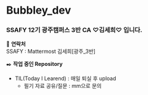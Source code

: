 # Bubbley_dev

### SSAFY 12기 광주캠퍼스 3반 CA ♡김세희♡ 입니다.

:calling: **연락처**   
SSAFY : Mattermost 김세희[광주_3반]

:black_nib: **작업 중인 Repository**   
- TIL(Today I Learend) : 매일 퇴실 후 upload
  - 필기 자료 공유/질문 : mm으로 문의